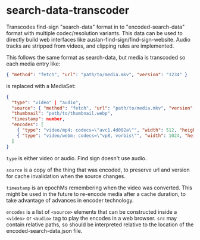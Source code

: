 # search-data-transcoder
Transcodes find-sign "search-data" format in to "encoded-search-data" format with multiple codec/resolution variants. This data can be used to directly build web interfaces like auslan-find-sign/find-sign-website. Audio tracks are stripped from videos, and clipping rules are implemented.

This follows the same format as search-data, but media is transcoded so each media entry like:

```json
{ "method": "fetch", "url": "path/to/media.mkv", "version": "1234" }
```

is replaced with a MediaSet:

```json
{
  "type": "video" | "audio",
  "source": { "method": "fetch", "url": "path/to/media.mkv", "version": "1234" },
  "thumbnail": "path/to/thumbnail.webp",
  "timestamp": number,
  "encodes": [
	{ "type": "video/mp4; codecs=\"avc1.4d002a\"", "width": 512, "height": 288, "src": "path/to/encode.mp4" },
    { "type": "video/webm; codecs=\"vp8, vorbis\"", "width": 1024, "height": 576, "src": "path/to/encode.webm" }
  ]
}
```


`type` is either video or audio. Find sign doesn't use audio.

`source` is a copy of the thing that was encoded, to preserve url and version for cache invalidation when the source changes.

`timestamp` is an epochMs remembering when the video was converted. This might be used in the future to re-encode media after a cache duration, to take advantage of advances in encoder technology.

`encodes` is a list of `<source>` elements that can be constructed inside a `<video>` or `<audio>` tag to play the encodes in a web browser. `src` may contain relative paths, so should be interpreted relative to the location of the encoded-search-data.json file.

